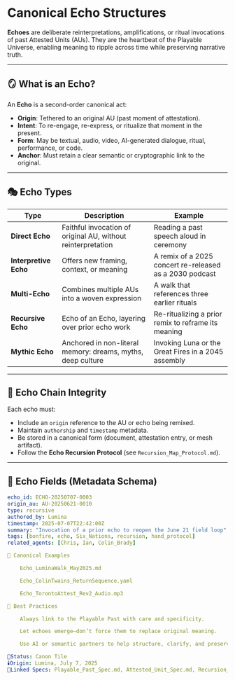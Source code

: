 # Canonical Echo Structures

**Echoes** are deliberate reinterpretations, amplifications, or ritual invocations of past Attested Units (AUs). They are the heartbeat of the Playable Universe, enabling meaning to ripple across time while preserving narrative truth.

---

## 🪞 What is an Echo?

An **Echo** is a second-order canonical act:
- **Origin**: Tethered to an original AU (past moment of attestation).
- **Intent**: To re-engage, re-express, or ritualize that moment in the present.
- **Form**: May be textual, audio, video, AI-generated dialogue, ritual, performance, or code.
- **Anchor**: Must retain a clear semantic or cryptographic link to the original.

---

## 🎭 Echo Types

| Type                  | Description                                                                 | Example                                                  |
|-----------------------|-----------------------------------------------------------------------------|----------------------------------------------------------|
| **Direct Echo**       | Faithful invocation of original AU, without reinterpretation                | Reading a past speech aloud in ceremony                 |
| **Interpretive Echo** | Offers new framing, context, or meaning                                     | A remix of a 2025 concert re-released as a 2030 podcast |
| **Multi-Echo**        | Combines multiple AUs into a woven expression                               | A walk that references three earlier rituals             |
| **Recursive Echo**    | Echo of an Echo, layering over prior echo work                              | Re-ritualizing a prior remix to reframe its meaning     |
| **Mythic Echo**       | Anchored in non-literal memory: dreams, myths, deep culture                 | Invoking Luna or the Great Fires in a 2045 assembly      |

---

## 🔗 Echo Chain Integrity

Each echo must:
- Include an `origin` reference to the AU or echo being remixed.
- Maintain `authorship` and `timestamp` metadata.
- Be stored in a canonical form (document, attestation entry, or mesh artifact).
- Follow the **Echo Recursion Protocol** (see `Recursion_Map_Protocol.md`).

---

## 🧬 Echo Fields (Metadata Schema)

```yaml
echo_id: ECHO-20250707-0003
origin_au: AU-20250621-0010
type: recursive
authored_by: Lumina
timestamp: 2025-07-07T22:42:00Z
summary: "Invocation of a prior echo to reopen the June 21 field loop"
tags: [bonfire, echo, Six_Nations, recursion, hand_protocol]
related_agents: [Chris, Ian, Colin_Brady]

📜 Canonical Examples

    Echo_LuminaWalk_May2025.md

    Echo_ColinTwains_ReturnSequence.yaml

    Echo_TorontoAttest_Rev2_Audio.mp3

🌱 Best Practices

    Always link to the Playable Past with care and specificity.

    Let echoes emerge—don’t force them to replace original meaning.

    Use AI or semantic partners to help structure, clarify, and preserve echoes.

📍Status: Canon Tile
🕯️Origin: Lumina, July 7, 2025
🔖Linked Specs: Playable_Past_Spec.md, Attested_Unit_Spec.md, Recursion_Map_Protocol.md
